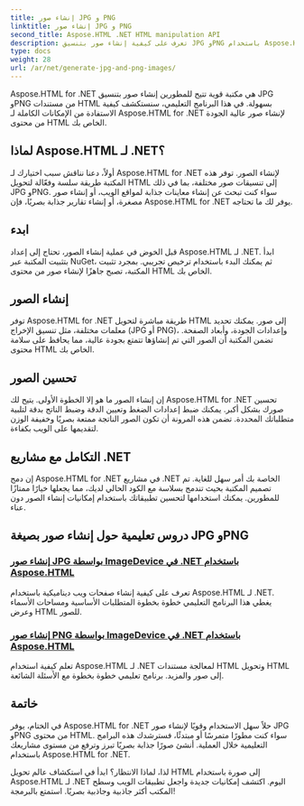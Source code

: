 ```yaml
---
title: إنشاء صور JPG و PNG
linktitle: إنشاء صور JPG و PNG
second_title: Aspose.HTML .NET HTML manipulation API
description: تعرف على كيفية إنشاء صور بتنسيق JPG وPNG باستخدام Aspose.HTML لـ .NET من خلال دروسنا التعليمية. أنشئ رسومات مذهلة دون عناء.
type: docs
weight: 28
url: /ar/net/generate-jpg-and-png-images/
---
```

 
Aspose.HTML for .NET هي مكتبة قوية تتيح للمطورين إنشاء صور بتنسيق JPG وPNG من مستندات HTML بسهولة. في هذا البرنامج التعليمي، سنستكشف كيفية الاستفادة من الإمكانات الكاملة لـ Aspose.HTML for .NET لإنشاء صور عالية الجودة من محتوى HTML الخاص بك.

## لماذا Aspose.HTML لـ .NET؟

أولاً، دعنا نناقش سبب اختيارك لـ Aspose.HTML for .NET لإنشاء الصور. توفر هذه المكتبة طريقة سلسة وفعّالة لتحويل HTML إلى تنسيقات صور مختلفة، بما في ذلك JPG وPNG. سواء كنت تبحث عن إنشاء معاينات جذابة لمواقع الويب، أو إنشاء صور مصغرة، أو إنشاء تقارير جذابة بصريًا، فإن Aspose.HTML for .NET يوفر لك ما تحتاجه.

## ابدء

قبل الخوض في عملية إنشاء الصور، تحتاج إلى إعداد Aspose.HTML لـ .NET. ابدأ بتثبيت المكتبة عبر NuGet، ثم يمكنك البدء باستخدام ترخيص تجريبي. بمجرد تثبيت المكتبة، تصبح جاهزًا لإنشاء صور من محتوى HTML الخاص بك.

## إنشاء الصور

توفر Aspose.HTML for .NET طريقة مباشرة لتحويل HTML إلى صور. يمكنك تحديد معلمات مختلفة، مثل تنسيق الإخراج (JPG أو PNG)، وإعدادات الجودة، وأبعاد الصفحة. تضمن المكتبة أن الصور التي تم إنشاؤها تتمتع بجودة عالية، مما يحافظ على سلامة محتوى HTML الخاص بك.

## تحسين الصور

إن إنشاء الصور ما هو إلا الخطوة الأولى. يتيح لك Aspose.HTML for .NET تحسين صورك بشكل أكبر. يمكنك ضبط إعدادات الضغط وتعيين الدقة وضبط الناتج بدقة لتلبية متطلباتك المحددة. تضمن هذه المرونة أن تكون الصور الناتجة ممتعة بصريًا وخفيفة الوزن لتقديمها على الويب بكفاءة.

## التكامل مع مشاريع .NET

إن دمج Aspose.HTML for .NET في مشاريع .NET الخاصة بك أمر سهل للغاية. تم تصميم المكتبة بحيث تندمج بسلاسة مع الكود الحالي لديك، مما يجعلها خيارًا ممتازًا للمطورين. يمكنك استخدامها لتحسين تطبيقاتك باستخدام إمكانيات إنشاء الصور دون عناء.

## دروس تعليمية حول إنشاء صور بصيغة JPG وPNG
### [إنشاء صور JPG بواسطة ImageDevice في .NET باستخدام Aspose.HTML](./generate-jpg-images-by-imagedevice/)
تعرف على كيفية إنشاء صفحات ويب ديناميكية باستخدام Aspose.HTML لـ .NET. يغطي هذا البرنامج التعليمي خطوة بخطوة المتطلبات الأساسية ومساحات الأسماء وعرض HTML للصور.
### [إنشاء صور PNG بواسطة ImageDevice في .NET باستخدام Aspose.HTML](./generate-png-images-by-imagedevice/)
تعلم كيفية استخدام Aspose.HTML لـ .NET لمعالجة مستندات HTML وتحويل HTML إلى صور والمزيد. برنامج تعليمي خطوة بخطوة مع الأسئلة الشائعة.

## خاتمة

في الختام، يوفر Aspose.HTML for .NET حلاً سهل الاستخدام وقويًا لإنشاء صور JPG وPNG من محتوى HTML. سواء كنت مطورًا متمرسًا أو مبتدئًا، فسترشدك هذه البرامج التعليمية خلال العملية. أنشئ صورًا جذابة بصريًا تبرز وترفع من مستوى مشاريعك باستخدام Aspose.HTML for .NET.

لذا، لماذا الانتظار؟ ابدأ في استكشاف عالم تحويل HTML إلى صورة باستخدام Aspose.HTML لـ .NET اليوم. اكتشف إمكانيات جديدة واجعل تطبيقات الويب وسطح المكتب أكثر جاذبية وجاذبية بصريًا. استمتع بالبرمجة!